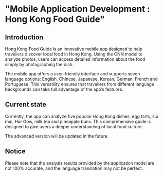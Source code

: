 # "Mobile Application Development : Hong Kong Food Guide"

## Introduction
Hong Kong Food Guide is an innovative mobile app designed to help travellers discover local food in Hong Kong. Using the CNN model to analyze photos, users can access detailed information about the food simply by photographing the dish.

The mobile app offers a user-friendly interface and supports seven language options: English, Chinese, Japanese, Korean, German, French and Portuguese. This versatility ensures that travellers from different language backgrounds can take full advantage of the app’s features.

## Current state
Currently, the app can analyze five popular Hong Kong dishes: egg tarts, siu mai, Hur Gow, milk tea and pineapple buns. This comprehensive guide is designed to give users a deeper understanding of local food culture.

The advanced version will be updated in the future.

## Notice
Please note that the analysis results provided by the application model are not 100% accurate, and the language translation may not be perfect. 
